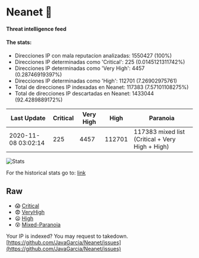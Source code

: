 # Neanet :hocho:
#### Threat intelligence feed
#### The stats:

- Direcciones IP con mala reputacion analizadas: 1550427 (100%)
- Direcciones IP determinadas como 'Critical':  225 (0.0145121311742%)
- Direcciones IP determinadas como 'Very High':  4457 (0.28746919397%)
- Direcciones IP determinadas como 'High':  112701 (7.26902975761)
- Total de direcciones IP indexadas en Neanet:  117383 (7.57101108275%)
- Total de direcciones IP descartadas en Neanet:  1433044 (92.4289889172%)

| Last Update | Critical | Very High | High | Paranoia |
| --- | --- | --- | --- | --- |
| 2020-11-08 03:02:14 | 225 | 4457 | 112701 | 117383 mixed list (Critical + Very High + High)|

![Stats](https://docs.google.com/spreadsheets/d/e/2PACX-1vSnaNMIXVabIpDJjufMlzH7poXnshF3mgd8Is1g9ytUEzVsP5my4Trn8f-xkoLLQ38xpL3HtmUexLo6/pubchart?oid=501124687&format=image)

For the historical stats go to: [link](/stats.csv)
## Raw
- :scream: [Critical](https://raw.githubusercontent.com/JavaGarcia/Neanet/master/blacklists/neanet_critical.txt)
- :fearful: [VeryHigh](https://raw.githubusercontent.com/JavaGarcia/Neanet/master/blacklists/neanet_veryHigh.txtt)
- :frowning: [High](https://raw.githubusercontent.com/JavaGarcia/Neanet/master/blacklists/neanet_high.txt)
- :dizzy_face: [Mixed-Paranoia](https://raw.githubusercontent.com/JavaGarcia/Neanet/master/blacklists/neanet_all.txt)


Your IP is indexed? You may request to takedown. [https://github.com/JavaGarcia/Neanet/issues](https://github.com/JavaGarcia/Neanet/issues)































































































































































































































































































































































































































































































































































































































































































































































































































































































































































































































































































































































































































































































































































































































































































































































































































































































































































































































































































































































































































































